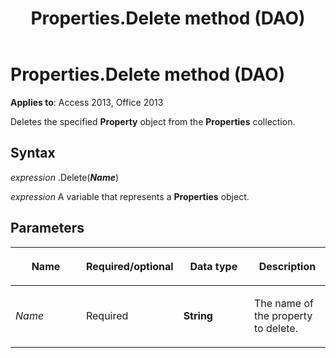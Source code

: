 ﻿---
title: Properties.Delete method (DAO)
TOCTitle: Delete Method
ms:assetid: dc2493c6-337c-cb56-7c0d-36762528fa43
ms:mtpsurl: https://msdn.microsoft.com/library/Ff835356(v=office.15)
ms:contentKeyID: 48548123
ms.date: 09/18/2015
mtps_version: v=office.15
---

# Properties.Delete method (DAO)

**Applies to**: Access 2013, Office 2013

Deletes the specified **Property** object from the **Properties** collection.

## Syntax

*expression* .Delete(***Name***)

*expression* A variable that represents a **Properties** object.

## Parameters

<table>
<colgroup>
<col style="width: 25%" />
<col style="width: 25%" />
<col style="width: 25%" />
<col style="width: 25%" />
</colgroup>
<thead>
<tr class="header">
<th><p>Name</p></th>
<th><p>Required/optional</p></th>
<th><p>Data type</p></th>
<th><p>Description</p></th>
</tr>
</thead>
<tbody>
<tr class="odd">
<td><p><em>Name</em></p></td>
<td><p>Required</p></td>
<td><p><strong>String</strong></p></td>
<td><p>The name of the property to delete.</p></td>
</tr>
</tbody>
</table>


